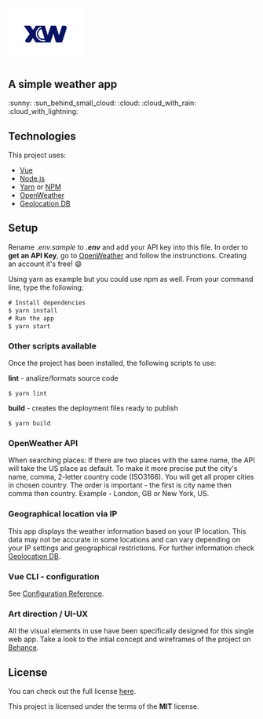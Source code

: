 

<img alt="logo" width="30%" height="20%" src="https://github.com/Greenvahn/xweather/blob/master/xweather-github.jpg?raw=true">
<h2> A simple weather app </h2>
<p>:sunny: :sun_behind_small_cloud: :cloud: :cloud_with_rain: :cloud_with_lightning:</p>

## Technologies
This project uses:
* [Vue](https://v3.vuejs.org/)
* [Node.js](https://nodejs.org/en/download/)
* [Yarn](https://classic.yarnpkg.com/en/) or [NPM](https://www.npmjs.com/)
* [OpenWeather](https://openweathermap.org/)
* [Geolocation DB](https://geolocation-db.com/)

## Setup 
Rename _.env.sample_ to **_.env_** and add your API key into this file. In order to **get an API Key**, go to [OpenWeather](https://openweathermap.org/) and follow the instrunctions. Creating an account it's free! :smile:

Using yarn as example but you could use npm as well. From your command line, type the following:
```
# Install dependencies
$ yarn install
# Run the app
$ yarn start
```


### Other scripts available
Once the project has been installed, the following scripts to use:

**lint** - analize/formats source code
```
$ yarn lint
```
**build** - creates the deployment files ready to publish
```
$ yarn build
```

### OpenWeather API
When searching places: If there are two places with the same name, the API will take the US place as default. To make it more precise put the city's name, comma, 2-letter country code (ISO3166). You will get all proper cities in chosen country. The order is important - the first is city name then comma then country. Example - London, GB or New York, US.

### Geographical location via IP
This app displays the weather information based on your IP location. This data may not be accurate in some locations and can vary depending on your IP settings and geographical restrictions. For further information check [Geolocation DB](https://geolocation-db.com/documentation).

### Vue CLI - configuration
See [Configuration Reference](https://cli.vuejs.org/config/).

### Art direction / UI-UX
All the visual elements in use have been specifically designed for this single web app. Take a look to the intial concept and wireframes of the project on [Behance](https://www.behance.net/gallery/103830659/XWeather?tracking_source=for_you_feed_user_published).

## License
You can check out the full license [here](https://github.com/Greenvahn/xweather/blob/master/LICENSE).

This project is licensed under the terms of the **MIT** license.
